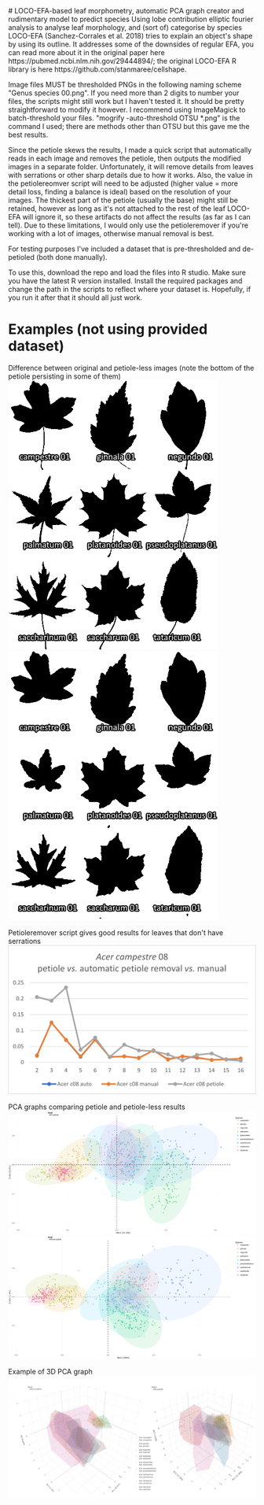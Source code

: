 <meta name="google-site-verification" content="402BOHDeM90OA5W_kjOY-v48VaXlEL2RxkyhDk-NM6M" />
# LOCO-EFA-based leaf morphometry, automatic PCA graph creator and rudimentary model to predict species
Using lobe contribution elliptic fourier analysis to analyse leaf morphology, and (sort of) categorise by species
LOCO-EFA (Sanchez-Corrales et al. 2018) tries to explain an object's shape by using its outline. It addresses some of the downsides of regular EFA, you can read more about it in the original paper here https://pubmed.ncbi.nlm.nih.gov/29444894/; the original LOCO-EFA R library is here https://github.com/stanmaree/cellshape.

Image files MUST be thresholded PNGs in the following naming scheme "Genus species 00.png". If you need more than 2 digits to number your files, the scripts might still work but I haven't tested it. It should be pretty straightforward to modify it however.
I recommend using ImageMagick to batch-threshold your files. "mogrify -auto-threshold OTSU *.png" is the command I used; there are methods other than OTSU but this gave me the best results.

Since the petiole skews the results, I made a quick script that automatically reads in each image and removes the petiole, then outputs the modified images in a separate folder. Unfortunately, it will remove details from leaves with serrations or other sharp details due to how it works. Also, the value in the petiolereomver script will need to be adjusted (higher value = more detail loss, finding a balance is ideal) based on the resolution of your images. The thickest part of the petiole (usually the base) might still be retained, however as long as it's not attached to the rest of the leaf LOCO-EFA will ignore it, so these artifacts do not affect the results (as far as I can tell). Due to these limitations, I would only use the petioleremover if you're working with a lot of images, otherwise manual removal is best.

For testing purposes I've included a dataset that is pre-thresholded and de-petioled (both done manually).

To use this, download the repo and load the files into R studio. Make sure you have the latest R version installed. Install the required packages and change the path in the scripts to reflect where your dataset is. Hopefully, if you run it after that it should all just work.

# Examples (not using provided dataset)
Difference between original and petiole-less images (note the bottom of the petiole persisting in some of them)
![My Image](images/Acerwpetiolegrid.png)
![My Image](images/Acerwithoutpetiolegrid.png)

Petioleremover script gives good results for leaves that don't have serrations
![My Image](images/petiolecomparisongraph.png)

PCA graphs comparing petiole and petiole-less results
![My Image](images/AcerwithpetiolePCAgraph.png)
![My Image](images/AcerwithoutpetiolePCAgraph.png)

Example of 3D PCA graph
![My Image](images/acer3dgraphs.png)

